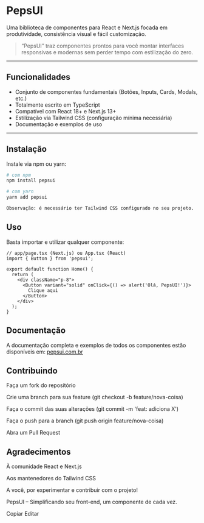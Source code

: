 # PepsUI

Uma biblioteca de componentes para React e Next.js focada em produtividade, consistência visual e fácil customização.

> “PepsUI” traz componentes prontos para você montar interfaces responsivas e modernas sem perder tempo com estilização do zero.

---

## Funcionalidades

- Conjunto de componentes fundamentais (Botões, Inputs, Cards, Modals, etc.)  
- Totalmente escrito em TypeScript  
- Compatível com React 18+ e Next.js 13+  
- Estilização via Tailwind CSS (configuração mínima necessária)
- Documentação e exemplos de uso  

---

## Instalação

Instale via npm ou yarn:

```bash
# com npm
npm install pepsui

# com yarn
yarn add pepsui

Observação: é necessário ter Tailwind CSS configurado no seu projeto.
```

## Uso

Basta importar e utilizar qualquer componente:

```tsx
// app/page.tsx (Next.js) ou App.tsx (React)
import { Button } from 'pepsui';

export default function Home() {
  return (
    <div className="p-8">
      <Button variant="solid" onClick={() => alert('Olá, PepsUI!')}>
        Clique aqui
      </Button>
    </div>
  );
}
```

## Documentação
A documentação completa e exemplos de todos os componentes estão disponíveis em:
[pepsui.com.br](https://pepsui.com.br)

## Contribuindo

Faça um fork do repositório

Crie uma branch para sua feature (git checkout -b feature/nova-coisa)

Faça o commit das suas alterações (git commit -m 'feat: adiciona X')

Faça o push para a branch (git push origin feature/nova-coisa)

Abra um Pull Request

## Agradecimentos
À comunidade React e Next.js

Aos mantenedores do Tailwind CSS

A você, por experimentar e contribuir com o projeto!

PepsUI – Simplificando seu front-end, um componente de cada vez.

Copiar
Editar

